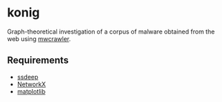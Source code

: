konig
=====

Graph-theoretical investigation of a corpus of malware obtained from the web using [mwcrawler](https://github.com/technoskald/mwcrawler). 

Requirements
------------
* [ssdeep](http://pypi.python.org/pypi/ssdeep)
* [NetworkX](http://networkx.github.com)
* [matplotlib](http://matplotlib.org/)

